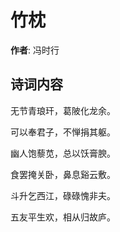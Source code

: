 # 竹枕

**作者**: 冯时行

## 诗词内容

无节青琅玕，葛陂化龙余。

可以奉君子，不惮捐其躯。

幽人饱藜苋，总以饫膏腴。

食罢掩关卧，鼻息谿云敷。

斗升乞西江，碌碌愧非夫。

五友平生欢，相从归故庐。

